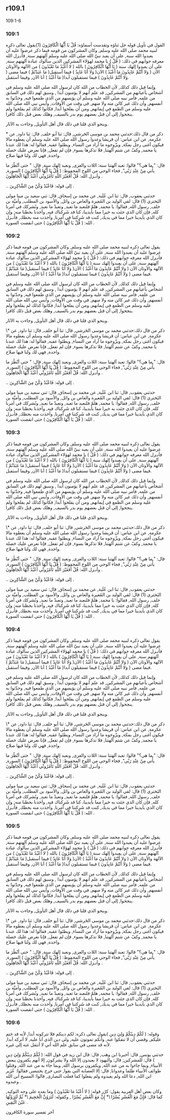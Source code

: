 ## r109.1
109:1-6
### 109:1
القول في تأويل قوله جل ثناؤه وتقدست أسماؤه: قُلْ يَا أَيُّهَا الْكَافِرُونَ (1)يقول تعالى ذكره لنبيه محمد صلى الله عليه وسلم, وكان المشركون من قومه فيما ذكر عرضوا عليه أن يعبدوا الله سنة, على أن يعبد نبيّ الله صلى الله عليه وسلم آلهتهم سنة, فأنـزل الله معرفه جوابهم في ذلك: ( قُلْ ) يا محمد لهؤلاء المشركين الذين سألوك عبادة آلهتهم سنة, على أن يعبدوا إلهك سنة ( يَا أَيُّهَا الْكَافِرُونَ ) بالله ( لا أَعْبُدُ مَا تَعْبُدُونَ ) من الآلهة والأوثان الآن ( وَلا أَنْتُمْ عَابِدُونَ مَا أَعْبُدُ ) الآن( وَلا أَنَا عَابِدٌ ) فيما أستقبل( مَا عَبَدْتُمْ ) فيما مضى ( وَلا أَنْتُمْ عَابِدُونَ ) فيما تستقبلون أبدا( مَا أَعْبُدُ ) أنا الآن, وفيما أستقبل.

وإنما قيل ذلك كذلك, لأن الخطاب من الله كان لرسول الله صلى الله عليه وسلم في أشخاص بأعيانهم من المشركين, قد علم أنهم لا يؤمنون أبدا , وسبق لهم ذلك في السابق من علمه, فأمر نبيه صلى الله عليه وسلم أن يؤيسهم من الذي طمعوا فيه, وحدّثوا به أنفسهم, وأن ذلك غير كائن منه ولا منهم, في وقت من الأوقات, وآيس نبي الله صلى الله عليه وسلم من الطمع في إيمانهم, ومن أن يفلحوا أبدا, فكانوا كذلك لم يفلحوا ولم ينجحوا, إلى أن قتل بعضهم يوم بدر بالسيف, وهلك بعض قبل ذلك كافرا.

وبنحو الذي قلنا في ذلك قال أهل التأويل, وجاءت به الآثار.

\* ذكر من قال ذلك:حدثني محمد بن موسى الحَرشي, قال: ثنا أبو خلف, قال: ثنا داود, عن عكرِمة, عن ابن عباس: أن قريشا وعدوا رسول الله صلى الله عليه وسلم أن يعطوه مالا فيكون أغنى رجل بمكة, ويزّوجوه ما أراد من النساء, ويطئوا عقبه, فقالوا له: هذا لك عندنا يا محمد, وكفّ عن شتم آلهتنا, فلا تذكرها بسوء, فإن لم تفعل, فإنا نعرض عليك خصلة واحدة, فهي لك ولنا فيها صلاح.

قال: " ما هي؟" قالوا: تعبد آلهتنا سنة: اللات والعزى, ونعبد إلهك سنة, قال: " حتى أنْظُرَ ما يأْتي مِنْ عِنْدِ رَبّي", فجاء الوحي من اللوح المحفوظ: ( قُلْ يَا أَيُّهَا الْكَافِرُونَ ) السورة, وأنـزل الله: قُلْ أَفَغَيْرَ اللَّهِ تَأْمُرُونِّي أَعْبُدُ أَيُّهَا الْجَاهِلُونَ .

.. إلى قوله: فَاعْبُدْ وَكُنْ مِنَ الشَّاكِرِينَ .

حدثني يعقوب, قال: ثنا ابن عُلَية, عن محمد بن إسحاق, قال: ثني سعيد بن مينا مولى البَختري (1) قال: لقي الوليد بن المُغيرة والعاص بن وائل, والأسود بن المطلب, وأميَّة بن خلف, رسول الله, فقالوا: يا محمد, هلمّ فلنعبد ما تعبد, وتعبدْ ما نعبد, ونُشركك في أمرنا كله, فإن كان الذي جئت به خيرا مما بأيدينا، كنا قد شَرِكناك فيه, وأخذنا بحظنا منه; وإن كان الذي بأيدينا خيرا مما في يديك, كنت قد شَرِكتنا في أمرنا, وأخذت منه بحظك, فأنـزل الله: ( قُلْ يَا أَيُّهَا الْكَافِرُونَ ) حتى انقضت السورة .

### 109:2
يقول تعالى ذكره لنبيه محمد صلى الله عليه وسلم, وكان المشركون من قومه فيما ذكر عرضوا عليه أن يعبدوا الله سنة, على أن يعبد نبيّ الله صلى الله عليه وسلم آلهتهم سنة, فأنـزل الله معرفه جوابهم في ذلك: ( قُلْ ) يا محمد لهؤلاء المشركين الذين سألوك عبادة آلهتهم سنة, على أن يعبدوا إلهك سنة ( يَا أَيُّهَا الْكَافِرُونَ ) بالله ( لا أَعْبُدُ مَا تَعْبُدُونَ ) من الآلهة والأوثان الآن ( وَلا أَنْتُمْ عَابِدُونَ مَا أَعْبُدُ ) الآن( وَلا أَنَا عَابِدٌ ) فيما أستقبل( مَا عَبَدْتُمْ ) فيما مضى ( وَلا أَنْتُمْ عَابِدُونَ ) فيما تستقبلون أبدا( مَا أَعْبُدُ ) أنا الآن, وفيما أستقبل.

وإنما قيل ذلك كذلك, لأن الخطاب من الله كان لرسول الله صلى الله عليه وسلم في أشخاص بأعيانهم من المشركين, قد علم أنهم لا يؤمنون أبدا , وسبق لهم ذلك في السابق من علمه, فأمر نبيه صلى الله عليه وسلم أن يؤيسهم من الذي طمعوا فيه, وحدّثوا به أنفسهم, وأن ذلك غير كائن منه ولا منهم, في وقت من الأوقات, وآيس نبي الله صلى الله عليه وسلم من الطمع في إيمانهم, ومن أن يفلحوا أبدا, فكانوا كذلك لم يفلحوا ولم ينجحوا, إلى أن قتل بعضهم يوم بدر بالسيف, وهلك بعض قبل ذلك كافرا.

وبنحو الذي قلنا في ذلك قال أهل التأويل, وجاءت به الآثار.

\\* ذكر من قال ذلك:حدثني محمد بن موسى الحَرشي, قال: ثنا أبو خلف, قال: ثنا داود, عن عكرِمة, عن ابن عباس: أن قريشا وعدوا رسول الله صلى الله عليه وسلم أن يعطوه مالا فيكون أغنى رجل بمكة, ويزّوجوه ما أراد من النساء, ويطئوا عقبه, فقالوا له: هذا لك عندنا يا محمد, وكفّ عن شتم آلهتنا, فلا تذكرها بسوء, فإن لم تفعل, فإنا نعرض عليك خصلة واحدة, فهي لك ولنا فيها صلاح.

قال: " ما هي؟" قالوا: تعبد آلهتنا سنة: اللات والعزى, ونعبد إلهك سنة, قال: " حتى أنْظُرَ ما يأْتي مِنْ عِنْدِ رَبّي", فجاء الوحي من اللوح المحفوظ: ( قُلْ يَا أَيُّهَا الْكَافِرُونَ ) السورة, وأنـزل الله: قُلْ أَفَغَيْرَ اللَّهِ تَأْمُرُونِّي أَعْبُدُ أَيُّهَا الْجَاهِلُونَ .

.. إلى قوله: فَاعْبُدْ وَكُنْ مِنَ الشَّاكِرِينَ .

حدثني يعقوب, قال: ثنا ابن عُلَية, عن محمد بن إسحاق, قال: ثني سعيد بن مينا مولى البَختري (1) قال: لقي الوليد بن المُغيرة والعاص بن وائل, والأسود بن المطلب, وأميَّة بن خلف, رسول الله, فقالوا: يا محمد, هلمّ فلنعبد ما تعبد, وتعبدْ ما نعبد, ونُشركك في أمرنا كله, فإن كان الذي جئت به خيرا مما بأيدينا، كنا قد شَرِكناك فيه, وأخذنا بحظنا منه; وإن كان الذي بأيدينا خيرا مما في يديك, كنت قد شَرِكتنا في أمرنا, وأخذت منه بحظك, فأنـزل الله: ( قُلْ يَا أَيُّهَا الْكَافِرُونَ ) حتى انقضت السورة .

### 109:3
<!-- TODO:DUPLICATE -->

يقول تعالى ذكره لنبيه محمد صلى الله عليه وسلم, وكان المشركون من قومه فيما ذكر عرضوا عليه أن يعبدوا الله سنة, على أن يعبد نبيّ الله صلى الله عليه وسلم آلهتهم سنة, فأنـزل الله معرفه جوابهم في ذلك: ( قُلْ ) يا محمد لهؤلاء المشركين الذين سألوك عبادة آلهتهم سنة, على أن يعبدوا إلهك سنة ( يَا أَيُّهَا الْكَافِرُونَ ) بالله ( لا أَعْبُدُ مَا تَعْبُدُونَ ) من الآلهة والأوثان الآن ( وَلا أَنْتُمْ عَابِدُونَ مَا أَعْبُدُ ) الآن( وَلا أَنَا عَابِدٌ ) فيما أستقبل( مَا عَبَدْتُمْ ) فيما مضى ( وَلا أَنْتُمْ عَابِدُونَ ) فيما تستقبلون أبدا( مَا أَعْبُدُ ) أنا الآن, وفيما أستقبل.

وإنما قيل ذلك كذلك, لأن الخطاب من الله كان لرسول الله صلى الله عليه وسلم في أشخاص بأعيانهم من المشركين, قد علم أنهم لا يؤمنون أبدا , وسبق لهم ذلك في السابق من علمه, فأمر نبيه صلى الله عليه وسلم أن يؤيسهم من الذي طمعوا فيه, وحدّثوا به أنفسهم, وأن ذلك غير كائن منه ولا منهم, في وقت من الأوقات, وآيس نبي الله صلى الله عليه وسلم من الطمع في إيمانهم, ومن أن يفلحوا أبدا, فكانوا كذلك لم يفلحوا ولم ينجحوا, إلى أن قتل بعضهم يوم بدر بالسيف, وهلك بعض قبل ذلك كافرا.

وبنحو الذي قلنا في ذلك قال أهل التأويل, وجاءت به الآثار.

\\* ذكر من قال ذلك:حدثني محمد بن موسى الحَرشي, قال: ثنا أبو خلف, قال: ثنا داود, عن عكرِمة, عن ابن عباس: أن قريشا وعدوا رسول الله صلى الله عليه وسلم أن يعطوه مالا فيكون أغنى رجل بمكة, ويزّوجوه ما أراد من النساء, ويطئوا عقبه, فقالوا له: هذا لك عندنا يا محمد, وكفّ عن شتم آلهتنا, فلا تذكرها بسوء, فإن لم تفعل, فإنا نعرض عليك خصلة واحدة, فهي لك ولنا فيها صلاح.

قال: " ما هي؟" قالوا: تعبد آلهتنا سنة: اللات والعزى, ونعبد إلهك سنة, قال: " حتى أنْظُرَ ما يأْتي مِنْ عِنْدِ رَبّي", فجاء الوحي من اللوح المحفوظ: ( قُلْ يَا أَيُّهَا الْكَافِرُونَ ) السورة, وأنـزل الله: قُلْ أَفَغَيْرَ اللَّهِ تَأْمُرُونِّي أَعْبُدُ أَيُّهَا الْجَاهِلُونَ .

.. إلى قوله: فَاعْبُدْ وَكُنْ مِنَ الشَّاكِرِينَ .

حدثني يعقوب, قال: ثنا ابن عُلَية, عن محمد بن إسحاق, قال: ثني سعيد بن مينا مولى البَختري (1) قال: لقي الوليد بن المُغيرة والعاص بن وائل, والأسود بن المطلب, وأميَّة بن خلف, رسول الله, فقالوا: يا محمد, هلمّ فلنعبد ما تعبد, وتعبدْ ما نعبد, ونُشركك في أمرنا كله, فإن كان الذي جئت به خيرا مما بأيدينا، كنا قد شَرِكناك فيه, وأخذنا بحظنا منه; وإن كان الذي بأيدينا خيرا مما في يديك, كنت قد شَرِكتنا في أمرنا, وأخذت منه بحظك, فأنـزل الله: ( قُلْ يَا أَيُّهَا الْكَافِرُونَ ) حتى انقضت السورة .

### 109:4
<!-- TODO:DUPLICATE -->

يقول تعالى ذكره لنبيه محمد صلى الله عليه وسلم, وكان المشركون من قومه فيما ذكر عرضوا عليه أن يعبدوا الله سنة, على أن يعبد نبيّ الله صلى الله عليه وسلم آلهتهم سنة, فأنـزل الله معرفه جوابهم في ذلك: ( قُلْ ) يا محمد لهؤلاء المشركين الذين سألوك عبادة آلهتهم سنة, على أن يعبدوا إلهك سنة ( يَا أَيُّهَا الْكَافِرُونَ ) بالله ( لا أَعْبُدُ مَا تَعْبُدُونَ ) من الآلهة والأوثان الآن ( وَلا أَنْتُمْ عَابِدُونَ مَا أَعْبُدُ ) الآن( وَلا أَنَا عَابِدٌ ) فيما أستقبل( مَا عَبَدْتُمْ ) فيما مضى ( وَلا أَنْتُمْ عَابِدُونَ ) فيما تستقبلون أبدا( مَا أَعْبُدُ ) أنا الآن, وفيما أستقبل.

وإنما قيل ذلك كذلك, لأن الخطاب من الله كان لرسول الله صلى الله عليه وسلم في أشخاص بأعيانهم من المشركين, قد علم أنهم لا يؤمنون أبدا , وسبق لهم ذلك في السابق من علمه, فأمر نبيه صلى الله عليه وسلم أن يؤيسهم من الذي طمعوا فيه, وحدّثوا به أنفسهم, وأن ذلك غير كائن منه ولا منهم, في وقت من الأوقات, وآيس نبي الله صلى الله عليه وسلم من الطمع في إيمانهم, ومن أن يفلحوا أبدا, فكانوا كذلك لم يفلحوا ولم ينجحوا, إلى أن قتل بعضهم يوم بدر بالسيف, وهلك بعض قبل ذلك كافرا.

وبنحو الذي قلنا في ذلك قال أهل التأويل, وجاءت به الآثار.

\\* ذكر من قال ذلك:حدثني محمد بن موسى الحَرشي, قال: ثنا أبو خلف, قال: ثنا داود, عن عكرِمة, عن ابن عباس: أن قريشا وعدوا رسول الله صلى الله عليه وسلم أن يعطوه مالا فيكون أغنى رجل بمكة, ويزّوجوه ما أراد من النساء, ويطئوا عقبه, فقالوا له: هذا لك عندنا يا محمد, وكفّ عن شتم آلهتنا, فلا تذكرها بسوء, فإن لم تفعل, فإنا نعرض عليك خصلة واحدة, فهي لك ولنا فيها صلاح.

قال: " ما هي؟" قالوا: تعبد آلهتنا سنة: اللات والعزى, ونعبد إلهك سنة, قال: " حتى أنْظُرَ ما يأْتي مِنْ عِنْدِ رَبّي", فجاء الوحي من اللوح المحفوظ: ( قُلْ يَا أَيُّهَا الْكَافِرُونَ ) السورة, وأنـزل الله: قُلْ أَفَغَيْرَ اللَّهِ تَأْمُرُونِّي أَعْبُدُ أَيُّهَا الْجَاهِلُونَ .

.. إلى قوله: فَاعْبُدْ وَكُنْ مِنَ الشَّاكِرِينَ .

حدثني يعقوب, قال: ثنا ابن عُلَية, عن محمد بن إسحاق, قال: ثني سعيد بن مينا مولى البَختري (1) قال: لقي الوليد بن المُغيرة والعاص بن وائل, والأسود بن المطلب, وأميَّة بن خلف, رسول الله, فقالوا: يا محمد, هلمّ فلنعبد ما تعبد, وتعبدْ ما نعبد, ونُشركك في أمرنا كله, فإن كان الذي جئت به خيرا مما بأيدينا، كنا قد شَرِكناك فيه, وأخذنا بحظنا منه; وإن كان الذي بأيدينا خيرا مما في يديك, كنت قد شَرِكتنا في أمرنا, وأخذت منه بحظك, فأنـزل الله: ( قُلْ يَا أَيُّهَا الْكَافِرُونَ ) حتى انقضت السورة .

### 109:5
<!-- TODO:DUPLICATE -->

يقول تعالى ذكره لنبيه محمد صلى الله عليه وسلم, وكان المشركون من قومه فيما ذكر عرضوا عليه أن يعبدوا الله سنة, على أن يعبد نبيّ الله صلى الله عليه وسلم آلهتهم سنة, فأنـزل الله معرفه جوابهم في ذلك: ( قُلْ ) يا محمد لهؤلاء المشركين الذين سألوك عبادة آلهتهم سنة, على أن يعبدوا إلهك سنة ( يَا أَيُّهَا الْكَافِرُونَ ) بالله ( لا أَعْبُدُ مَا تَعْبُدُونَ ) من الآلهة والأوثان الآن ( وَلا أَنْتُمْ عَابِدُونَ مَا أَعْبُدُ ) الآن( وَلا أَنَا عَابِدٌ ) فيما أستقبل( مَا عَبَدْتُمْ ) فيما مضى ( وَلا أَنْتُمْ عَابِدُونَ ) فيما تستقبلون أبدا( مَا أَعْبُدُ ) أنا الآن, وفيما أستقبل.

وإنما قيل ذلك كذلك, لأن الخطاب من الله كان لرسول الله صلى الله عليه وسلم في أشخاص بأعيانهم من المشركين, قد علم أنهم لا يؤمنون أبدا , وسبق لهم ذلك في السابق من علمه, فأمر نبيه صلى الله عليه وسلم أن يؤيسهم من الذي طمعوا فيه, وحدّثوا به أنفسهم, وأن ذلك غير كائن منه ولا منهم, في وقت من الأوقات, وآيس نبي الله صلى الله عليه وسلم من الطمع في إيمانهم, ومن أن يفلحوا أبدا, فكانوا كذلك لم يفلحوا ولم ينجحوا, إلى أن قتل بعضهم يوم بدر بالسيف, وهلك بعض قبل ذلك كافرا.

وبنحو الذي قلنا في ذلك قال أهل التأويل, وجاءت به الآثار.

\\* ذكر من قال ذلك:حدثني محمد بن موسى الحَرشي, قال: ثنا أبو خلف, قال: ثنا داود, عن عكرِمة, عن ابن عباس: أن قريشا وعدوا رسول الله صلى الله عليه وسلم أن يعطوه مالا فيكون أغنى رجل بمكة, ويزّوجوه ما أراد من النساء, ويطئوا عقبه, فقالوا له: هذا لك عندنا يا محمد, وكفّ عن شتم آلهتنا, فلا تذكرها بسوء, فإن لم تفعل, فإنا نعرض عليك خصلة واحدة, فهي لك ولنا فيها صلاح.

قال: " ما هي؟" قالوا: تعبد آلهتنا سنة: اللات والعزى, ونعبد إلهك سنة, قال: " حتى أنْظُرَ ما يأْتي مِنْ عِنْدِ رَبّي", فجاء الوحي من اللوح المحفوظ: ( قُلْ يَا أَيُّهَا الْكَافِرُونَ ) السورة, وأنـزل الله: قُلْ أَفَغَيْرَ اللَّهِ تَأْمُرُونِّي أَعْبُدُ أَيُّهَا الْجَاهِلُونَ .

.. إلى قوله: فَاعْبُدْ وَكُنْ مِنَ الشَّاكِرِينَ .

حدثني يعقوب, قال: ثنا ابن عُلَية, عن محمد بن إسحاق, قال: ثني سعيد بن مينا مولى البَختري (1) قال: لقي الوليد بن المُغيرة والعاص بن وائل, والأسود بن المطلب, وأميَّة بن خلف, رسول الله, فقالوا: يا محمد, هلمّ فلنعبد ما تعبد, وتعبدْ ما نعبد, ونُشركك في أمرنا كله, فإن كان الذي جئت به خيرا مما بأيدينا، كنا قد شَرِكناك فيه, وأخذنا بحظنا منه; وإن كان الذي بأيدينا خيرا مما في يديك, كنت قد شَرِكتنا في أمرنا, وأخذت منه بحظك, فأنـزل الله: ( قُلْ يَا أَيُّهَا الْكَافِرُونَ ) حتى انقضت السورة .

### 109:6
وقوله: ( لَكُمْ دِينُكُمْ وَلِيَ دِينِ )يقول تعالى ذكره: لكم دينكم فلا تتركونه أبدا, لأنه قد ختم عليكم, وقضي أن لا تنفكوا عنه, وأنكم تموتون عليه, ولي دين الذي أنا عليه, لا أتركه أبدا, لأنه قد مضى في سابق علم الله أني لا أنتقل عنه إلى غيره.

حدثني يونس, قال: أخبرنا ابن وهب, قال: قال ابن زيد في قول الله: ( لَكُمْ دِينُكُمْ وَلِيَ دِينِ ) قال: للمشركين; قال: واليهود لا يعبدون إلا الله ولا يشركون, إلا أنهم يكفرون ببعض الأنبياء, وبما جاءوا به من عند الله, ويكفرون برسول الله, وبما جاء به من عند الله, وقتلوا طوائف الأنبياء ظلما وعدوانا, قال: إلا العصابة التي بقوا, حتى خرج بختنصر, فقالوا: عُزَير ابن الله, دعا الله ولم يعبدوه ولم يفعلوا كما فعلت النصارى, قالوا: المسيح ابن الله وعبدوه .

وكان بعض أهل العربية يقول: كرّر قوله: ( لا أَعْبُدُ مَا تَعْبُدُونَ ) وما بعده على وجه التوكيد, كما قال: فَإِنَّ مَعَ الْعُسْرِ يُسْرًا \\* إِنَّ مَعَ الْعُسْرِ يُسْرًا , وكقوله: لَتَرَوُنَّ الْجَحِيمَ \\* ثُمَّ لَتَرَوُنَّهَا عَيْنَ الْيَقِينِ .

آخر تفسير سورة الكافرون
